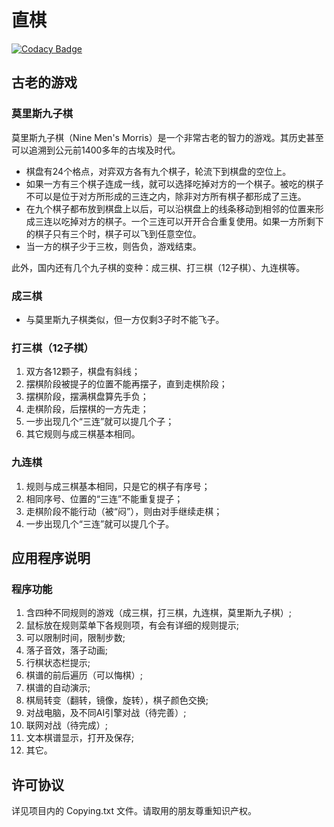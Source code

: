 # 直棋 

[![Codacy Badge](https://api.codacy.com/project/badge/Grade/a09e5b5ab4f04b1585acb478af0bd593)](https://app.codacy.com/manual/calcitem/Sanmill?utm_source=github.com&utm_medium=referral&utm_content=calcitem/Sanmill&utm_campaign=Badge_Grade_Settings)

## 古老的游戏

### 莫里斯九子棋

莫里斯九子棋（Nine Men's Morris）是一个非常古老的智力的游戏。其历史甚至可以追溯到公元前1400多年的古埃及时代。

+ 棋盘有24个格点，对弈双方各有九个棋子，轮流下到棋盘的空位上。
+ 如果一方有三个棋子连成一线，就可以选择吃掉对方的一个棋子。被吃的棋子不可以是位于对方所形成的三连之内，除非对方所有棋子都形成了三连。
+ 在九个棋子都布放到棋盘上以后，可以沿棋盘上的线条移动到相邻的位置来形成三连以吃掉对方的棋子。一个三连可以开开合合重复使用。如果一方所剩下的棋子只有三个时，棋子可以飞到任意空位。
+ 当一方的棋子少于三枚，则告负，游戏结束。

此外，国内还有几个九子棋的变种：成三棋、打三棋（12子棋）、九连棋等。

### 成三棋

+ 与莫里斯九子棋类似，但一方仅剩3子时不能飞子。

### 打三棋（12子棋）

1. 双方各12颗子，棋盘有斜线；
2. 摆棋阶段被提子的位置不能再摆子，直到走棋阶段；
3. 摆棋阶段，摆满棋盘算先手负；
4. 走棋阶段，后摆棋的一方先走；
5. 一步出现几个“三连”就可以提几个子；
6. 其它规则与成三棋基本相同。

### 九连棋

1. 规则与成三棋基本相同，只是它的棋子有序号；
2. 相同序号、位置的“三连”不能重复提子；
3. 走棋阶段不能行动（被“闷”），则由对手继续走棋；
4. 一步出现几个“三连”就可以提几个子。

## 应用程序说明

### 程序功能

1. 含四种不同规则的游戏（成三棋，打三棋，九连棋，莫里斯九子棋）;
2. 鼠标放在规则菜单下各规则项，有会有详细的规则提示;
3. 可以限制时间，限制步数;
4. 落子音效，落子动画;
5. 行棋状态栏提示;
6. 棋谱的前后遍历（可以悔棋）;
7. 棋谱的自动演示;
8. 棋局转变（翻转，镜像，旋转），棋子颜色交换;
9. 对战电脑，及不同AI引擎对战（待完善）;
10. 联网对战（待完成）;
11. 文本棋谱显示，打开及保存;
12. 其它。

## 许可协议

详见项目内的 Copying.txt 文件。请取用的朋友尊重知识产权。

